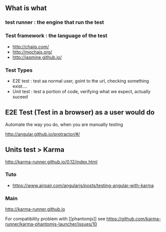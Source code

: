 ## What is what 
### test runner : the engine that run the test


### Test framework : the language of the test 
* http://chaijs.com/
* http://mochajs.org/
* http://jasmine.github.io/

### Test Types 

* E2E test : test aa normal user, goint to the url, checking something exist....
* Unit test : test a portion of code, verifying what we expect, actually suceed

## E2E Test (Test in a browser) as a user would do 

Automate the way you do, when you are manually testing

http://angular.github.io/protractor/#/

## Units test > Karma 

http://karma-runner.github.io/0.12/index.html

### Tuto 

* https://www.airpair.com/angularjs/posts/testing-angular-with-karma

### Main 

http://karma-runner.github.io

For compatibility problem with [[phantomjs]] see 
https://github.com/karma-runner/karma-phantomjs-launcher/issues/10